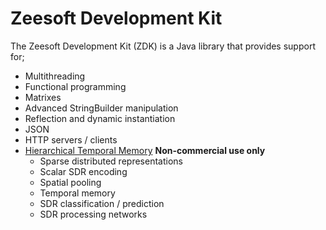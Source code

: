 Zeesoft Development Kit
=======================
The Zeesoft Development Kit (ZDK) is a Java library that provides support for;  
 * Multithreading  
 * Functional programming  
 * Matrixes  
 * Advanced StringBuilder manipulation  
 * Reflection and dynamic instantiation  
 * JSON  
 * HTTP servers / clients  
 * [Hierarchical Temporal Memory](https://numenta.com/) **Non-commercial use only** 
   * Sparse distributed representations  
   * Scalar SDR encoding  
   * Spatial pooling  
   * Temporal memory  
   * SDR classification / prediction  
   * SDR processing networks  
